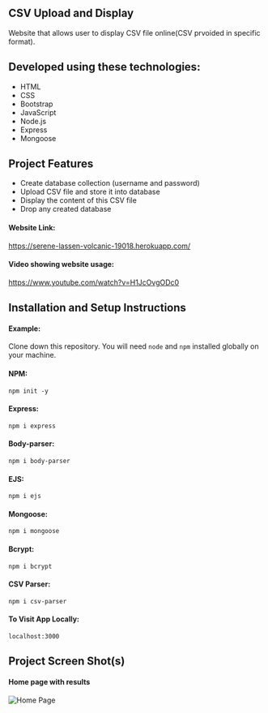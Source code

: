 ## CSV Upload and Display

Website that allows user to display CSV file online(CSV prvoided in specific format).

## Developed using these technologies:
* HTML
* CSS
* Bootstrap
* JavaScript
* Node.js
* Express
* Mongoose

## Project Features

* Create database collection (username and password)
* Upload CSV file and store it into database
* Display the content of this CSV file
* Drop any created database

#### Website Link:

<a href="https://serene-lassen-volcanic-19018.herokuapp.com/">https://serene-lassen-volcanic-19018.herokuapp.com/</a>

#### Video showing website usage:

<a href="https://www.youtube.com/watch?v=H1JcOvgODc0">https://www.youtube.com/watch?v=H1JcOvgODc0</a>

## Installation and Setup Instructions

#### Example:  

Clone down this repository. You will need `node` and `npm` installed globally on your machine.  

#### NPM:
`npm init -y`  

#### Express:
`npm i express`  

#### Body-parser:
`npm i body-parser`  

#### EJS:
`npm i ejs`  

#### Mongoose:
`npm i mongoose`  

#### Bcrypt:
`npm i bcrypt`  

#### CSV Parser:
`npm i csv-parser`  

#### To Visit App Locally:

`localhost:3000`  

## Project Screen Shot(s)
#### Home page with results
![Home Page](https://i.ibb.co/ypfRBsj/CSV-Output.png)
